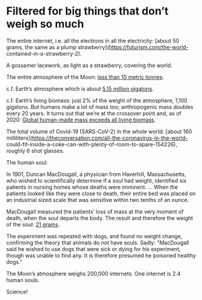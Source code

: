 # Filtered for big things that don’t weigh so much

The entire internet, i.e. all the electrons in all the electricity: [about 50
grams, the same as a plump strawberry](https://futurism.com/the-world-
contained-in-a-strawberry-2).

A gossamer lacework, as light as a strawberry, covering the world.

The entire atmosphere of the Moon: [less than 10 metric
tonnes](https://en.wikipedia.org/wiki/Atmosphere_of_the_Moon).

c.f. Earth’s atmosphere which is about [5.15 million
gigatons](https://en.wikipedia.org/wiki/Atmosphere_of_Earth).

c.f. Earth’s living biomass: just 2% of the weight of the atmosphere, 1,100
gigatons. But humans make a lot of mass too; anthropogenic mass doubles every
20 years. It turns out that we’re at the crossover point and, as of 2020:
[Global human-made mass exceeds all living
biomass](https://www.nature.com/articles/s41586-020-3010-5).

The total volume of Covid-19 (SARS-CoV-2) in the whole world: [about 160
milliliters](https://theconversation.com/all-the-coronavirus-in-the-world-
could-fit-inside-a-coke-can-with-plenty-of-room-to-spare-154226), roughly 6
shot glasses.

The human soul:

In 1901, Duncan MacDougall, a physician from Haverhill, Massachusetts, who
wished to scientifically determine if a soul had weight, identified six
patients in nursing homes whose deaths were imminent. … When the patients
looked like they were close to death, their entire bed was placed on an
industrial sized scale that was sensitive within two tenths of an ounce.

MacDougall measured the patients’ loss of mass at the very moment of death,
when the soul departs the body. The result and therefore the weight of the
soul: [21 grams](https://en.wikipedia.org/wiki/21_grams_experiment).

The experiment was repeated with dogs, and found _no_ weight change,
confirming the theory that animals do not have souls. Sadly: "MacDougall said
he wished to use dogs that were sick or dying for his experiment, though was
unable to find any. It is therefore presumed he poisoned healthy dogs."

The Moon’s atmosphere weighs 200,000 internets. One internet is 2.4 human
souls.

Science!
